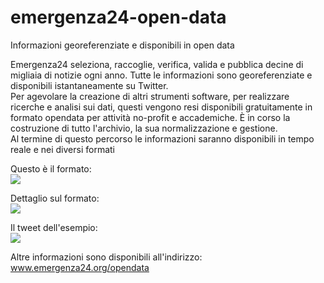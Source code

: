 # emergenza24-open-data
Informazioni georeferenziate e disponibili in open data

Emergenza24 seleziona, raccoglie, verifica, valida e pubblica decine di migliaia di notizie ogni anno. 
Tutte le informazioni sono georeferenziate e disponibili istantaneamente su Twitter.<br>
Per agevolare la creazione di altri strumenti software, per realizzare ricerche e analisi sui dati, questi vengono resi disponibili gratuitamente in formato opendata per attività no-profit e accademiche.
È in corso la costruzione di tutto l'archivio, la sua normalizzazione e gestione. <br>
Al termine di questo percorso le informazioni saranno disponibili in tempo reale e nei diversi formati

Questo è il formato: <br>
<img src="http://www.emergenza24.org/wordpress/wp-content/uploads/2015/09/e24_open_esempio_02.png">

Dettaglio sul formato: <br>
<img src="http://www.emergenza24.org/wordpress/wp-content/uploads/2015/09/e24_open_dettaglio.png">

Il tweet dell'esempio: <br>
<img src="http://www.emergenza24.org/wordpress/wp-content/uploads/2015/09/e24_open_esempio_01.png">

Altre informazioni sono disponibili all'indirizzo: www.emergenza24.org/opendata
